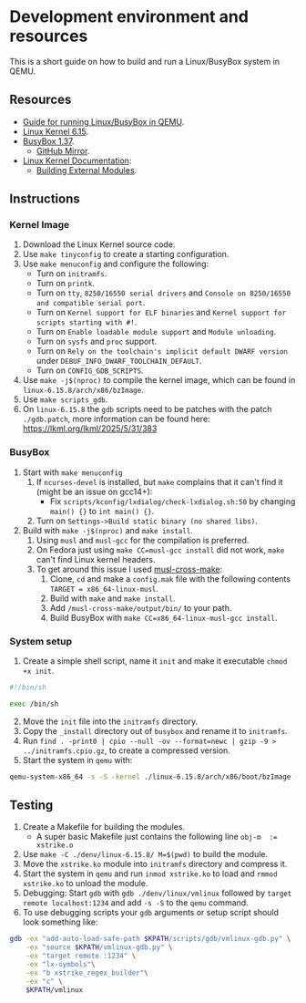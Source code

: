 # Development environment and resources

This is a short guide on how to build and run a Linux/BusyBox system in QEMU.

## Resources

- [Guide for running Linux/BusyBox in QEMU](https://gist.github.com/chrisdone/02e165a0004be33734ac2334f215380e).
- [Linux Kernel 6.15](https://www.kernel.org/).
- [BusyBox 1.37](https://busybox.net/).
   - [GitHub Mirror](https://github.com/mirror/busybox).
- [Linux Kernel Documentation](https://docs.kernel.org/index.html):
   - [Building External Modules](https://docs.kernel.org/kbuild/modules.html#building-external-modules).

## Instructions

### Kernel Image

1. Download the Linux Kernel source code.
2. Use `make tinyconfig` to create a starting configuration.
3. Use `make menuconfig` and configure the following:
    - Turn on `initramfs`.
    - Turn on `printk`.
    - Turn on `tty`, `8250/16550 serial drivers` and `Console on 8250/16550 and compatible serial port`.
    - Turn on `Kernel support for ELF binaries` and `Kernel support for scripts starting with #!`.
    - Turn on `Enable loadable module support` and `Module unloading`.
    - Turn on `sysfs` and `proc` support.
    - Turn on `Rely on the toolchain's implicit default DWARF version` under `DEBUF_INFO_DWARF_TOOLCHAIN_DEFAULT`.
    - Turn on `CONFIG_GDB_SCRIPTS`.
4. Use `make -j$(nproc)` to compile the kernel image, which can be found in `linux-6.15.8/arch/x86/bzImage`.
5. Use `make scripts_gdb`.
6. On `linux-6.15.8` the `gdb` scripts need to be patches with the patch `./gdb.patch`, more information can be found here: https://lkml.org/lkml/2025/5/31/383

### BusyBox

1. Start with `make menuconfig`
   1. If `ncurses-devel` is installed, but `make` complains that it can't find it (might be an issue on gcc14+):
      - Fix `scripts/kconfig/lxdialog/check-lxdialog.sh:50` by changing `main() {}` to `int main() {}`.
   2. Turn on `Settings->Build static binary (no shared libs)`.
2. Build with `make -j$(nproc)` and `make install`.
   1. Using `musl` and `musl-gcc` for the compilation is preferred.
   2. On Fedora just using `make CC=musl-gcc install` did not work, `make` can't find Linux kernel headers.
   3. To get around this issue I used [musl-cross-make](https://github.com/richfelker/musl-cross-make):
      1. Clone, `cd` and make a `config.mak` file with the following contents `TARGET = x86_64-linux-musl`.
      2. Build with `make` and `make install`.
      3. Add `/musl-cross-make/output/bin/` to your path.
      4. Build BusyBox with `make CC=x86_64-linux-musl-gcc install`.

### System setup

1. Create a simple shell script, name it `init` and make it executable `chmod +x init`.

```bash
#!/bin/sh

exec /bin/sh
```

2. Move the `init` file into the `initramfs` directory.
3. Copy the `_install` directory out of `busybox` and rename it to `initramfs`.
4. Run `find . -print0 | cpio --null -ov --format=newc | gzip -9 > ../initramfs.cpio.gz`, to create a compressed version.
5. Start the system in `qemu` with:

```BASH
qemu-system-x86_64 -s -S -kernel ./linux-6.15.8/arch/x86/boot/bzImage -nographic -append 'console=ttyS0 loglevel=7' -initrd initramfs.cpio.gz
```

## Testing

1. Create a Makefile for building the modules.
   - A super basic Makefile just contains the following line `obj-m  := xstrike.o`
2. Use `make -C ./denv/linux-6.15.8/ M=$(pwd)` to build the module.
3. Move the `xstrike.ko` module into `initramfs` directory and compress it.
4. Start the system in `qemu` and run `inmod xstrike.ko` to load and `rmmod xstrike.ko` to unload the module.
5. Debugging: Start `gdb` with `gdb ./denv/linux/vmlinux` followed by `target remote localhost:1234` and add `-s -S` to the `qemu` command.
6. To use debugging scripts your `gdb` arguments or setup script should look something like:

```bash
gdb -ex "add-auto-load-safe-path $KPATH/scripts/gdb/vmlinux-gdb.py" \
    -ex "source $KPATH/vmlinux-gdb.py" \
    -ex "target remote :1234" \
    -ex "lx-symbols"\
    -ex "b xstrike_regex_builder"\
    -ex "c" \
    $KPATH/vmlinux
```
